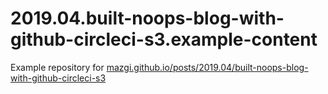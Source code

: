 # 2019.04.built-noops-blog-with-github-circleci-s3.example-content

Example repository for [mazgi.github.io/posts/2019.04/built-noops-blog-with-github-circleci-s3](https://mazgi.github.io/posts/2019.04/built-noops-blog-with-github-circleci-s3/)
